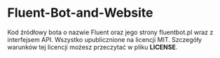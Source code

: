 # Fluent-Bot-and-Website

Kod źródłowy bota o nazwie Fluent oraz jego strony fluentbot.pl wraz z interfejsem API. Wszystko upublicznione na licencji MIT. Szczegóły warunków tej licencji możesz przeczytać w pliku **LICENSE**.
